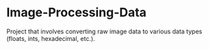 # Image-Processing-Data
Project that involves converting raw image data to various data types (floats, ints, hexadecimal, etc.).
